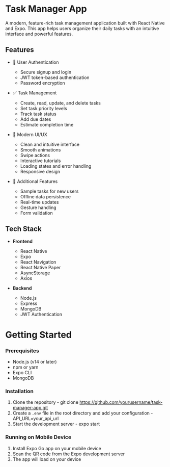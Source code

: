 # Task Manager App

A modern, feature-rich task management application built with React Native and Expo. This app helps users organize their daily tasks with an intuitive interface and powerful features.

## Features

- 👤 User Authentication
  - Secure signup and login
  - JWT token-based authentication
  - Password encryption

- ✅ Task Management
  - Create, read, update, and delete tasks
  - Set task priority levels
  - Track task status
  - Add due dates
  - Estimate completion time

- 🎨 Modern UI/UX
  - Clean and intuitive interface
  - Smooth animations
  - Swipe actions
  - Interactive tutorials
  - Loading states and error handling
  - Responsive design

- 📱 Additional Features
  - Sample tasks for new users
  - Offline data persistence
  - Real-time updates
  - Gesture handling
  - Form validation

## Tech Stack

- **Frontend**
  - React Native
  - Expo
  - React Navigation
  - React Native Paper
  - AsyncStorage
  - Axios

- **Backend**
  - Node.js
  - Express
  - MongoDB
  - JWT Authentication

# Getting Started

### Prerequisites

- Node.js (v14 or later)
- npm or yarn
- Expo CLI
- MongoDB

### Installation

1. Clone the repository - git clone https://github.com/yourusername/task-manager-app.git
2. Create a `.env` file in the root directory and add your configuration - API_URL=your_api_url
3. Start the development server - expo start


### Running on Mobile Device

1. Install Expo Go app on your mobile device
2. Scan the QR code from the Expo development server
3. The app will load on your device

